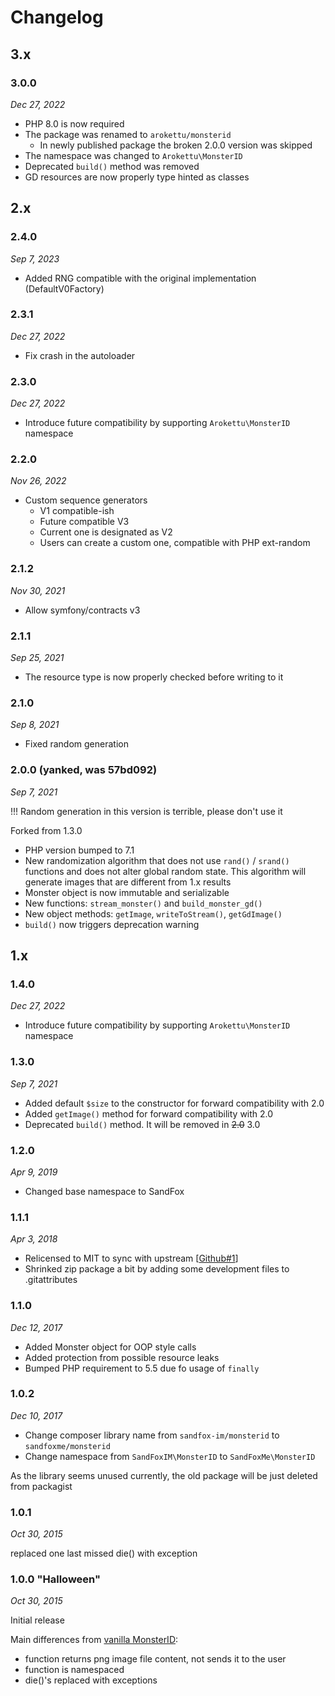# Changelog

## 3.x

### 3.0.0

*Dec 27, 2022*

* PHP 8.0 is now required
* The package was renamed to `arokettu/monsterid`
  * In newly published package the broken 2.0.0 version was skipped
* The namespace was changed to `Arokettu\MonsterID`
* Deprecated `build()` method was removed
* GD resources are now properly type hinted as classes

## 2.x

### 2.4.0

*Sep 7, 2023*

* Added RNG compatible with the original implementation (DefaultV0Factory)

### 2.3.1

*Dec 27, 2022*

* Fix crash in the autoloader

### 2.3.0

*Dec 27, 2022*

* Introduce future compatibility by supporting `Arokettu\MonsterID` namespace

### 2.2.0

*Nov 26, 2022*

* Custom sequence generators
  * V1 compatible-ish
  * Future compatible V3
  * Current one is designated as V2
  * Users can create a custom one, compatible with PHP ext-random

### 2.1.2

*Nov 30, 2021*

* Allow symfony/contracts v3

### 2.1.1

*Sep 25, 2021*

* The resource type is now properly checked before writing to it

### 2.1.0

*Sep 8, 2021*

* Fixed random generation

### 2.0.0 (yanked, was 57bd092)

*Sep 7, 2021*

!!! Random generation in this version is terrible, please don't use it

Forked from 1.3.0

* PHP version bumped to 7.1
* New randomization algorithm that does not use `rand()` / `srand()` functions and does not alter global random state.
  This algorithm will generate images that are different from 1.x results
* Monster object is now immutable and serializable
* New functions: `stream_monster()` and `build_monster_gd()`
* New object methods: `getImage`, `writeToStream()`, `getGdImage()`
* `build()` now triggers deprecation warning

## 1.x

### 1.4.0

*Dec 27, 2022*

* Introduce future compatibility by supporting `Arokettu\MonsterID` namespace

### 1.3.0

*Sep 7, 2021*

* Added default `$size` to the constructor for forward compatibility with 2.0
* Added `getImage()` method for forward compatibility with 2.0
* Deprecated `build()` method. It will be removed in ~~2.0~~ 3.0

### 1.2.0

*Apr 9, 2019*

* Changed base namespace to SandFox

### 1.1.1

*Apr 3, 2018*

* Relicensed to MIT to sync with upstream [[Github#1]]
* Shrinked zip package a bit by adding some development files to .gitattributes

[Github#1]: https://github.com/arokettu/monsterid/issues/1

### 1.1.0

*Dec 12, 2017*

* Added Monster object for OOP style calls
* Added protection from possible resource leaks
* Bumped PHP requirement to 5.5 due fo usage of `finally`

### 1.0.2

*Dec 10, 2017*

* Change composer library name from ```sandfox-im/monsterid``` to ```sandfoxme/monsterid```
* Change namespace from ```SandFoxIM\MonsterID``` to ```SandFoxMe\MonsterID```

As the library seems unused currently, the old package will be just deleted from packagist

### 1.0.1

*Oct 30, 2015*

replaced one last missed die() with exception

### 1.0.0 "Halloween"

*Oct 30, 2015*

Initial release

Main differences from [vanilla MonsterID][upstream]:
- function returns png image file content, not sends it to the user
- function is namespaced
- die()'s replaced with exceptions

[upstream]: https://github.com/splitbrain/monsterID
